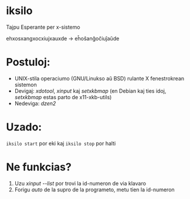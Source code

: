 # iksilo
Tajpu Esperante per x-sistemo

ehxosxangxocxiujxauxde → eĥoŝanĝoĉiuĵaŭde

# Postuloj:
- UNIX-stila operaciumo (GNU/Linukso aŭ BSD) rulante X fenestrokrean sistemon
- Devigaj: *xdotool*, *xinput* kaj *setxkbmap* (en Debian kaj ties idoj, *setxkbmap* estas parto de x11-xkb-utils) 
- Nedeviga: *dzen2*

# Uzado:
`iksilo start` por eki kaj `iksilo stop` por halti

# Ne funkcias?
1. Uzu *xinput --list* por trovi la id-numeron de via klavaro
2. Forigu *auto* de la supro de la programeto, metu tien la id-numeron
